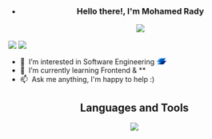 - <h3 align="center">
      Hello there!, I'm Mohamed Rady
  </h3>
  <p align="center">
      <a href="https://github.com/DenverCoder1/readme-typing-svg"><img
              src="https://readme-typing-svg.herokuapp.com/?lines=Front%20End%20Developer;Software%20Engineer;Always%20learning%20.%20.%20.&font=Fira%20Code&center=true&width=440&height=45&color=f75c7e&vCenter=true&size=22"></a>
  </p>

[![](https://img.shields.io/badge/website-000000?style=for-the-badge&logo=About&logoColor=red)](https://portfolio-mohamed-radys-projects-b9f427a8.vercel.app/)
[![](https://img.shields.io/badge/LinkedIn-0077B5?style=for-the-badge&logo=linkedin&logoColor=white)](https://www.linkedin.com/in/mohamed-rady-504192289)

- :office: &nbsp;I’m interested in Software Engineering <img src="./assets/logos/Instabug-Logo.png" width="20"
    draggable="false"></img>
- :seedling: &nbsp;I’m currently learning Frontend & \*\*
- :mailbox: &nbsp;Ask me anything, I'm happy to help :)

<h2 align="center">
    Languages and Tools
</h2>
<p align="center">
  <img src="https://skillicons.dev/icons?i=html,css,sass,tailwind,js,ts,next,react,reactnative,redux,firebase,git&perline=8" />
</p>
